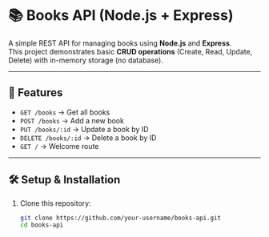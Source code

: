 # 📚 Books API (Node.js + Express)

A simple REST API for managing books using **Node.js** and **Express**.  
This project demonstrates basic **CRUD operations** (Create, Read, Update, Delete) with in-memory storage (no database).

---

## 🚀 Features
- `GET /books` → Get all books
- `POST /books` → Add a new book
- `PUT /books/:id` → Update a book by ID
- `DELETE /books/:id` → Delete a book by ID
- `GET /` → Welcome route

---

## 🛠️ Setup & Installation
1. Clone this repository:
   ```bash
   git clone https://github.com/your-username/books-api.git
   cd books-api
